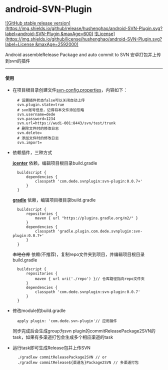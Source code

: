# android-SVN-Plugin
[![GitHub stable release version](https://img.shields.io/github/release/hushenghao/android-SVN-Plugin.svg?label=android-SVN-Plugin &maxAge=600)](https://github.com/hushenghao/android-SVN-Plugin/releases/latest) [![License](https://img.shields.io/github/license/hushenghao/android-SVN-Plugin.svg?label=License &maxAge=2592000)](https://github.com/hushenghao/android-SVN-Plugin/blob/master/LICENSE)

Android assembleRelease Package and auto commit to SVN
安卓打包并上传到svn的插件

---

#### 使用

* 在项目根目录创建文件[svn-config.properties](https://github.com/hushenghao/android-SVN-Plugin/blob/master/svn-config.properties)，内容如下：

        # 设置插件状态false可以关闭自动上传
        svn.plugin.state=true
        # svn账号信息，记得将本文件添加忽略
        svn.username=dede
        svn.password=1234
        svn.url=https://wudi-001:8443/svn/test/trunk
        # 删除文件时的修改日志
        svn.delete=
        # 添加文件时的修改日志
        svn.import=

* 依赖插件，三种方式

    [**jcenter**](https://bintray.com/dede/AndroidLib/com.dede.svnplugin) 依赖，编辑项目根目录build.gradle

        buildscript {
            dependencies {
                classpath 'com.dede.svnplugin:svn-plugin:0.0.7+'
            }
        }

    [**gradle**](https://plugins.gradle.org/plugin/com.dede.svn-plugin) 依赖，编辑项目根目录build.gradle

        buildscript {
            repositories {
                maven { url "https://plugins.gradle.org/m2/" }
            }
            dependencies {
                classpath 'gradle.plugin.com.dede.svnplugin:svn-plugin:0.0.7+'
            }
        }

    ~~本地仓库~~ 依赖(不推荐)，复制repo文件夹到项目，并编辑项目根目录build.gradle

        buildscript {
            repositories {
                maven { url uri('./repo') }// 仓库路径指向repo文件夹
            }
            dependencies {
                classpath 'com.dede.svnplugin:svn-plugin:0.0.7'
            }
        }

+ 修改module的build.gradle

        apply plugin: 'com.dede.svn-plugin'// 应用插件

    同步完成后会生成group为svn plugin的commitReleasePackage2SVN的task，如果有多渠道打包会生成多个相应渠道的task

+ 运行task即可生成Release包并上传SVN

        ./gradlew commitReleasePackage2SVN // or
        ./gradlew commitRelease${渠道名}Package2SVN // 多渠道打包

